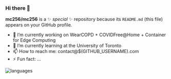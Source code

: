 ### Hi there 👋

**mc256/mc256** is a ✨ _special_ ✨ repository because its `README.md` (this file) appears on your GitHub profile.

- 🔭 I’m currently working on WearCOPD + COVIDFree@Home + Container for Edge Computing
- 🌱 I’m currently learning at the University of Toronto
- 📫 How to reach me: contact@$(GITHUB_USERNAME).com
- ⚡ Fun fact: ...

![languages](https://github-readme-stats.vercel.app/api/top-langs/?username=mc256)
